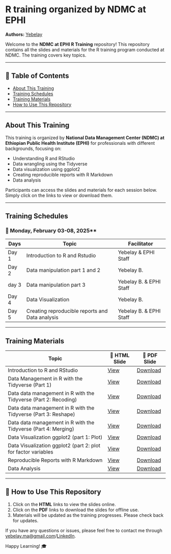 # R training organized by NDMC at EPHI

**Authors:** [Yebelay](https://github.com/Yebelay)  

Welcome to the **NDMC at EPHI R Training** repository! This repository contains all the slides and materials for the R training program conducted at NDMC. The training covers key topics.

---

## 📌 Table of Contents
- [About This Training](#about-this-training)
- [Training Schedules](#training-schedules)
- [Training Materials](#training-materials)
- [How to Use This Repository](#how-to-use-this-repository)

---

## About This Training
This training is organized by **National Data Management Center (NDMC) at Ethiopian Public Health Institute (EPHI)** for professionals with different backgrounds, focusing on:
- Understanding R and RStudio
- Data wrangling using the Tidyverse
- Data visualization using ggplot2
- Creating reproducible reports with R Markdown
- Data analysis

Participants can access the slides and materials for each session below. Simply click on the links to view or download them.

---

##  Training Schedules 

### 📅 Monday, February 03-08, 2025**

| Days  | Topic | Facilitator |
|------|-----------------------------------------------|-------------|
| Day 1 | Introduction to R and Rstudio  | Yebelay & EPHI Staff |
| Day 2 | Data manipulation part 1 and 2 | Yebelay B. |
| day 3 | Data manipulation part 3  | Yebelay B. & EPHI Staff |
| Day 4 | Data Visualization | Yebelay B. |
| Day 5 | Creating reproducible reports and Data analysis | Yebelay B. & EPHI Staff |

---

##  Training Materials

| Topic  | 📂 HTML Slide | 📂 PDF Slide |
|--------------------------------------------|------------------------------------------------|------------------------------------------------|
| Introduction to R and RStudio | [View](https://yebelay.rbind.io/static/slides/ephi_day1/day%201.html) | [Download](https://yebelay.rbind.io/static/slides/introduction_r) |
| Data Management in R with the Tidyverse (Part 1) | [View](https://yebelay.rbind.io/static/slides/ephi_day2-3/data_wrangling.html) | [Download](https://yebelay.rbind.io/static/slides/data_manage) |
| Data data management in R with the Tidyverse (Part 2: Recoding) | [View](https://yebelay.rbind.io/static/slides/ephi_day2-3/data_wrangling_2.html) | [Download](https://yebelay.rbind.io/static/slides/recoding) |
| Data data management in R with the Tidyverse (Part 3: Reshape) | [View](https://yebelay.rbind.io/static/slides/ephi_day2-3/reshape.html) | [Download](https://yebelay.rbind.io/static/slides/reshaping) |
| Data data management in R with the Tidyverse (Part 4: Merging) | [View](https://yebelay.rbind.io/static/slides/ephi_day2-3/data_merge.html) | [Download](https://yebelay.rbind.io/static/slides/merging) |
| Data Visualization ggplot2 (part 1: Plot)| [View](https://yebelay.rbind.io/static/slides/ephi_day4/graph.html) | [Download](https://yebelay.rbind.io/static/slides/plot) |
| Data Visualization ggplot2 (part 2: plot for factor variables | [View](https://yebelay.rbind.io/static/slides/ephi_day4/factors.html) | [Download](https://yebelay.rbind.io/static/slides/factor) |
| Reproducible Reports with R Markdown | [View](https://yebelay.rbind.io/static/slides/ephi_day4/graph.html) | [Download]() |
| Data Analysis | [View]() | [Download]() |

---

## 🚀 How to Use This Repository
1. Click on the **HTML** links to view the slides online.
2. Click on the **PDF** links to download the slides for offline use.
3. Materials will be updated as the training progresses. Please check back for updates.

If you have any questions or issues, please feel free to contact me through [yebelay.ma@gmail.com](yebelay.ma@gmail.com)/[LinkedIn](https://www.linkedin.com/in/yebelay/).

Happy Learning! 🎓  
